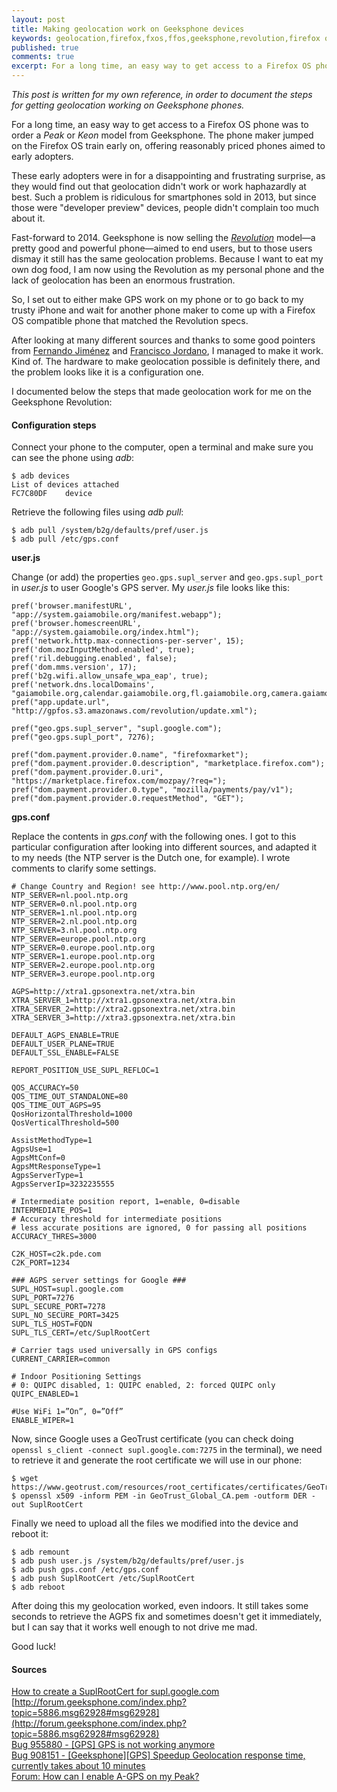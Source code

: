 ```yaml
---
layout: post
title: Making geolocation work on Geeksphone devices
keywords: geolocation,firefox,fxos,ffos,geeksphone,revolution,firefox os
published: true
comments: true
excerpt: For a long time, an easy way to get access to a Firefox OS phone was to order a *Peak* or *Keon* model from Geeksphone. The phone maker jumped on the Firefox OS train early on, offering reasonably priced phones aimed to early adopters.
---
```


*This post is written for my own reference, in order to document the steps for getting geolocation working on Geeksphone phones.*

For a long time, an easy way to get access to a Firefox OS phone was to order a *Peak* or *Keon* model from Geeksphone. The phone maker jumped on the Firefox OS train early on, offering reasonably priced phones aimed to early adopters.

These early adopters were in for a disappointing and frustrating surprise, as they would find out that geolocation didn't work or work haphazardly at best. Such a problem is ridiculous for smartphones sold in 2013, but since those were "developer preview" devices, people didn't complain too much about it.

Fast-forward to 2014. Geeksphone is now selling the [*Revolution*](http://www.geeksphone.com/#the-phone) model—a pretty good and powerful phone—aimed to end users, but to those users dismay it still has the same geolocation problems. Because I want to eat my own dog food, I am now using the Revolution as my personal phone and the lack of geolocation has been an enormous frustration.

So, I set out to either make GPS work on my phone or to go back to my trusty iPhone and wait for another phone maker to come up with a Firefox OS compatible phone that matched the Revolution specs.

After looking at many different sources and thanks to some good pointers from [Fernando Jiménez](http://twitter.com/f_jimenez) and [Francisco Jordano](http://twitter.com/mepartoconmigo), I managed to make it work. Kind of. The hardware to make geolocation possible is definitely there, and the problem looks like it is a configuration one.

I documented below the steps that made geolocation work for me on the Geeksphone Revolution:

#### Configuration steps

Connect your phone to the computer, open a terminal and make sure you can see the phone using *adb*:

    $ adb devices
    List of devices attached
    FC7C80DF	device

Retrieve the following files using *adb pull*:

    $ adb pull /system/b2g/defaults/pref/user.js
    $ adb pull /etc/gps.conf

**user.js**

Change (or add) the properties `geo.gps.supl_server` and `geo.gps.supl_port` in *user.js* to user Google's GPS server. My *user.js* file looks like this:

    pref('browser.manifestURL', "app://system.gaiamobile.org/manifest.webapp");
    pref('browser.homescreenURL', "app://system.gaiamobile.org/index.html");
    pref('network.http.max-connections-per-server', 15);
    pref('dom.mozInputMethod.enabled', true);
    pref('ril.debugging.enabled', false);
    pref('dom.mms.version', 17);
    pref('b2g.wifi.allow_unsafe_wpa_eap', true);
    pref('network.dns.localDomains', "gaiamobile.org,calendar.gaiamobile.org,fl.gaiamobile.org,camera.gaiamobile.org,communications.gaiamobile.org,gallery.gaiamobile.org,keyboard.gaiamobile.org,video.gaiamobile.org,homescreen.gaiamobile.org,wallpaper.gaiamobile.org,music.gaiamobile.org,bluetooth.gaiamobile.org,ringtones.gaiamobile.org,sms.gaiamobile.org,wappush.gaiamobile.org,email.gaiamobile.org,setringtone.gaiamobile.org,browser.gaiamobile.org,system.gaiamobile.org,clock.gaiamobile.org,settings.gaiamobile.org,pdfjs.gaiamobile.org,costcontrol.gaiamobile.org,marketplace.firefox.com.gaiamobile.org");
    pref("app.update.url", "http://gpfos.s3.amazonaws.com/revolution/update.xml");

    pref("geo.gps.supl_server", "supl.google.com");
    pref("geo.gps.supl_port", 7276);

    pref("dom.payment.provider.0.name", "firefoxmarket");
    pref("dom.payment.provider.0.description", "marketplace.firefox.com");
    pref("dom.payment.provider.0.uri", "https://marketplace.firefox.com/mozpay/?req=");
    pref("dom.payment.provider.0.type", "mozilla/payments/pay/v1");
    pref("dom.payment.provider.0.requestMethod", "GET");

**gps.conf**

Replace the contents in *gps.conf* with the following ones. I got to this particular configuration after looking into different sources, and adapted it to my needs (the NTP server is the Dutch one, for example). I wrote comments to clarify some settings.

    # Change Country and Region! see http://www.pool.ntp.org/en/
    NTP_SERVER=nl.pool.ntp.org
    NTP_SERVER=0.nl.pool.ntp.org
    NTP_SERVER=1.nl.pool.ntp.org
    NTP_SERVER=2.nl.pool.ntp.org
    NTP_SERVER=3.nl.pool.ntp.org
    NTP_SERVER=europe.pool.ntp.org
    NTP_SERVER=0.europe.pool.ntp.org
    NTP_SERVER=1.europe.pool.ntp.org
    NTP_SERVER=2.europe.pool.ntp.org
    NTP_SERVER=3.europe.pool.ntp.org

    AGPS=http://xtra1.gpsonextra.net/xtra.bin
    XTRA_SERVER_1=http://xtra1.gpsonextra.net/xtra.bin
    XTRA_SERVER_2=http://xtra2.gpsonextra.net/xtra.bin
    XTRA_SERVER_3=http://xtra3.gpsonextra.net/xtra.bin

    DEFAULT_AGPS_ENABLE=TRUE
    DEFAULT_USER_PLANE=TRUE
    DEFAULT_SSL_ENABLE=FALSE

    REPORT_POSITION_USE_SUPL_REFLOC=1

    QOS_ACCURACY=50
    QOS_TIME_OUT_STANDALONE=80
    QOS_TIME_OUT_AGPS=95
    QosHorizontalThreshold=1000
    QosVerticalThreshold=500

    AssistMethodType=1
    AgpsUse=1
    AgpsMtConf=0
    AgpsMtResponseType=1
    AgpsServerType=1
    AgpsServerIp=3232235555

    # Intermediate position report, 1=enable, 0=disable
    INTERMEDIATE_POS=1
    # Accuracy threshold for intermediate positions
    # less accurate positions are ignored, 0 for passing all positions
    ACCURACY_THRES=3000

    C2K_HOST=c2k.pde.com
    C2K_PORT=1234

    ### AGPS server settings for Google ###
    SUPL_HOST=supl.google.com
    SUPL_PORT=7276
    SUPL_SECURE_PORT=7278
    SUPL_NO_SECURE_PORT=3425
    SUPL_TLS_HOST=FQDN
    SUPL_TLS_CERT=/etc/SuplRootCert

    # Carrier tags used universally in GPS configs
    CURRENT_CARRIER=common

    # Indoor Positioning Settings
    # 0: QUIPC disabled, 1: QUIPC enabled, 2: forced QUIPC only
    QUIPC_ENABLED=1

    #Use WiFi 1=”On”, 0=”Off”
    ENABLE_WIPER=1

Now, since Google uses a GeoTrust certificate (you can check doing `openssl s_client -connect supl.google.com:7275` in the terminal), we need to retrieve it and generate the root certificate we will use in our phone:

    $ wget https://www.geotrust.com/resources/root_certificates/certificates/GeoTrust_Global_CA.pem
    $ openssl x509 -inform PEM -in GeoTrust_Global_CA.pem -outform DER -out SuplRootCert

Finally we need to upload all the files we modified into the device and reboot it:

    $ adb remount
    $ adb push user.js /system/b2g/defaults/pref/user.js
    $ adb push gps.conf /etc/gps.conf
    $ adb push SuplRootCert /etc/SuplRootCert
    $ adb reboot

After doing this my geolocation worked, even indoors. It still takes some seconds to retrieve the AGPS fix and sometimes doesn't get it immediately, but I can say that it works well enough to not drive me mad.

Good luck!

#### Sources

[How to create a SuplRootCert for supl.google.com](http://blog.cryptomilk.org/2012/07/24/how-to-create-a-suplrootcert-for-supl-google-com/)<br/>
[http://forum.geeksphone.com/index.php?topic=5886.msg62928#msg62928](http://forum.geeksphone.com/index.php?topic=5886.msg62928#msg62928)<br/>
[Bug 955880 - [GPS] GPS is not working anymore](https://bugzilla.mozilla.org/show_bug.cgi?id=955880)<br/>
[Bug 908151 - [Geeksphone][GPS] Speedup Geolocation response time, currently takes about 10 minutes](https://bugzilla.mozilla.org/show_bug.cgi?id=908151)<br/>
[Forum: How can I enable A-GPS on my Peak?](http://forum.geeksphone.com/index.php?topic=5410.0)<br/>
